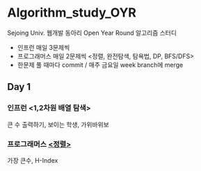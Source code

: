 # Algorithm_study_OYR
Sejoing Univ. 웹개발 동아리 Open Year Round 알고리즘 스터디

* 인프런 매일 3문제씩
* 프로그래머스 매일 2문제씩 <정렬, 완전탐색, 탐욕법, DP, BFS/DFS>
* 한문제 풀 때마다 commit / 매주 금요일 week branch에 merge

## Day 1
### 인프런 <1,2차원 배열 탐색>
큰 수 출력하기, 보이는 학생, 가위바위보

### 프로그래머스 [<정렬>](https://programmers.co.kr/learn/courses/30/parts/12198)
가장 큰수, H-Index

